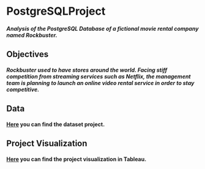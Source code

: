 # PostgreSQLProject
##### Analysis of the PostgreSQL Database of a fictional movie rental company named Rockbuster.
## Objectives
##### Rockbuster used to have stores around the world. Facing stiff competition from streaming services such as Netflix, the management team is planning to launch an online video rental service in order to stay competitive.
## Data
#### [Here](www.postgresqltutorial.com/wp-content/uploads/2019/05/dvdrental.zip) you can find the dataset project.
## Project Visualization
####  [Here](https://public.tableau.com/app/profile/shirin3755/viz/3_10Geographicdistributionofcustomerandpayment/Sheet1) you can find the project visualization in Tableau. 

